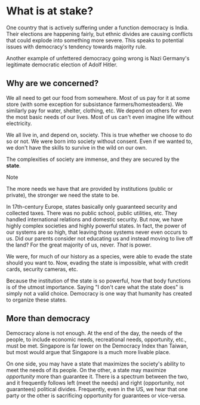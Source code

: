 # What is at stake?

One country that is actively suffering under a function democracy is India. Their elections are happening fairly, but ethnic divides are causing conflicts that could explode into something more severe. This speaks to potential issues with democracy's tendency towards majority rule.

Another example of unfettered democracy going wrong is Nazi Germany's legitimate democratic election of Adolf Hitler.

## Why are we concerned?

We all need to get our food from somewhere. Most of us pay for it at some store (with some exception for subsistance farmers/homesteaders). We similarly pay for water, shelter, clothing, etc. We depend on others for even the most basic needs of our lives. Most of us can't even imagine life without electricity.

We all live in, and depend on, society. This is true whether we choose to do so or not. We were born into society without consent. Even if we wanted to, we don't have the skills to survive in the wild on our own.

The complexities of society are immense, and they are secured by the **state**. 
> [!note]
> The more needs we have that are provided by institutions (public or private), the stronger we need the state to be.

In 17th-century Europe, states basically only guaranteed security and collected taxes. There was no public school, public utilities, etc. They handled international relations and domestic security. But now, we have highly complex societies and highly powerful states. In fact, the power of our systems are so high, that leaving those systems never even occurs to us. Did our parents consider not educating us and instead moving to live off the land? For the great majority of us, never. *That* is power.

We were, for much of our history as a species, were able to evade the state should you want to. Now, evading the state is impossible, what with credit cards, security cameras, etc.

Because the institution of the state is so powerful, how that body functions is of the utmost importance. Saying "I don't care what the state does" is simply not a valid choice. Democracy is one way that humanity has created to organize these states. 

## More than democracy

Democracy alone is not enough. At the end of the day, the needs of the people, to include economic needs, recreational needs, opportunity, etc., must be met. Singapore is far lower on the Democracy Index than Taiwan, but most would argue that Singapore is a much more livable place. 

On one side, you may have a state that maximizes the society's ability to meet the needs of its people. On the other, a state may maximize *opportunity* more than guarantee it. There is a spectrum between the two, and it frequently follows left (meet the needs) and right (opportunity, not guarantees) political divides. Frequently, even in the US, we hear that one party or the other is sacrificing opportunity for guarantees or vice-versa.
